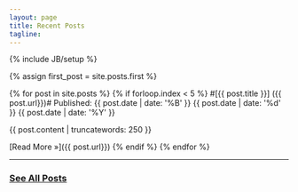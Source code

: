 ```yaml
---
layout: page
title: Recent Posts
tagline: 
---
```

{% include JB/setup %}

{% assign first_post = site.posts.first %}                                                                                                                                                                  

{% for post in site.posts %}
    {% if forloop.index < 5 %}
#[{{ post.title }}] ({{ post.url}})# 
Published:
<span class="month"><abbr>{{ post.date | date: '%B' }}</abbr></span>
<span class="day">{{ post.date | date: '%d' }}</span>
<span class="year">{{ post.date | date: '%Y' }}</span>


{{ post.content | truncatewords: 250 }}

[Read More &raquo;]({{ post.url}})
    {% endif %}
{% endfor %}

-----------------------------------

### [See All Posts](/archive.html) ###
